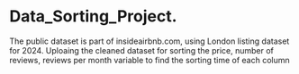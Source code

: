 # Data_Sorting_Project.

The public dataset is part of insideairbnb.com, using London listing dataset for 2024. 
Uploaing the cleaned dataset for sorting the price, number of reviews, reviews per month variable to find the sorting time of each column
